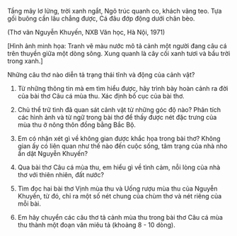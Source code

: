 Tầng mây lơ lửng, trời xanh ngắt,
Ngô trúc quanh co, khách vãng teo.
Tựa gối buông cần lâu chẳng được,
Cá đâu đớp động dưới chân bèo.

(Thơ vãn Nguyễn Khuyến, NXB Văn học, Hà Nội, 1971)

[Hình ảnh minh họa: Tranh vẽ màu nước mô tả cảnh một người đang câu cá trên thuyền giữa một dòng sông. Xung quanh là cây cối xanh tươi và bầu trời trong xanh.]

Những câu thơ nào diễn tả trạng thái tĩnh và động của cảnh vật?

1. Từ những thông tin mà em tìm hiểu được, hãy trình bày hoàn cảnh ra đời của bài thơ Câu cá mùa thu. Xác định bố cục của bài thơ.

2. Chủ thể trữ tình đã quan sát cảnh vật từ những góc độ nào? Phân tích các hình ảnh và từ ngữ trong bài thơ để thấy được nét đặc trưng của mùa thu ở nông thôn đồng bằng Bắc Bộ.

3. Em có nhận xét gì về không gian được khắc họa trong bài thơ? Không gian ấy có liên quan như thế nào đến cuộc sống, tâm trạng của nhà nho ẩn dật Nguyễn Khuyến?

4. Qua bài thơ Câu cá mùa thu, em hiểu gì về tình cảm, nỗi lòng của nhà thơ với thiên nhiên, đất nước?

5. Tìm đọc hai bài thơ Vịnh mùa thu và Uống rượu mùa thu của Nguyễn Khuyến, từ đó, chỉ ra một số nét chung của chùm thơ và nét riêng của mỗi bài.

6. Em hãy chuyển các câu thơ tả cảnh mùa thu trong bài thơ Câu cá mùa thu thành một đoạn văn miêu tả (khoảng 8 - 10 dòng).